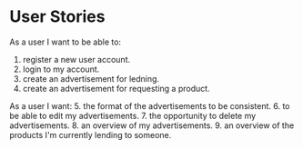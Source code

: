 # User Stories
As a user I want to be able to:
1. register a new user account.
2. login to my account.
3. create an advertisement for ledning.
4. create an advertisement for requesting a product.

As a user I want:
5. the format of the advertisements to be consistent.
6. to be able to edit my advertisements.
7. the opportunity to delete my advertisements.
8. an overview of my advertisements.
9. an overview of the products I'm currently lending to someone.

